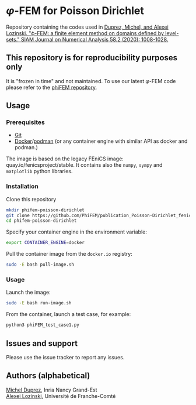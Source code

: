 # $\varphi$-FEM for Poisson Dirichlet

Repository containing the codes used in [Duprez, Michel, and Alexei Lozinski. "ϕ-FEM: a finite element method on domains defined by level-sets." SIAM Journal on Numerical Analysis 58.2 (2020): 1008-1028.](https://hal.science/hal-03685445/document)

## This repository is for reproducibility purposes only

It is "frozen in time" and not maintained.
To use our latest $\varphi$-FEM code please refer to the [phiFEM repository](https://github.com/PhiFEM/Poisson-Dirichlet-fenicsx).

## Usage

### Prerequisites

- [Git](https://git-scm.com/)
- [Docker](https://www.docker.com/)/[podman](https://podman.io/) (or any container engine with similar API as docker and podman.)

The image is based on the legacy FEniCS image: quay.io/fenicsproject/stable.
It contains also the `numpy`, `sympy` and `matplotlib` python libraries.

### Installation

Clone this repository
```bash
mkdir phifem-poisson-dirichlet
git clone https://github.com/PhiFEM/publication_Poisson-Dirichlet_fenics.git phifem-poisson-dirichlet
cd phifem-poisson-dirichlet
```

Specify your container engine in the environment variable:
```bash
export CONTAINER_ENGINE=docker
```

Pull the container image from the `docker.io` registry:
```bash
sudo -E bash pull-image.sh
```

### Usage

Launch the image:
```bash
sudo -E bash run-image.sh
```

From the container, launch a test case, for example:
```bash
python3 phiFEM_test_case1.py
```

## Issues and support

Please use the issue tracker to report any issues.


## Authors (alphabetical)

[Michel Duprez](https://michelduprez.fr/), Inria Nancy Grand-Est  
[Alexei Lozinski](https://orcid.org/0000-0003-0745-0365), Université de Franche-Comté
